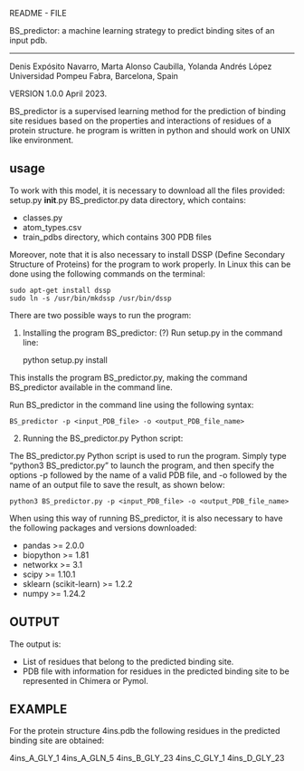 README - FILE

BS_predictor: a machine learning strategy to predict binding sites of an input pdb.

------------------------------------
Denis Expósito Navarro, Marta Alonso Caubilla, Yolanda Andrés López
    Universidad Pompeu Fabra,
    Barcelona, Spain

VERSION 1.0.0  April 2023.

BS_predictor is a supervised learning method for the prediction of binding site 
residues based on the properties and interactions of residues of a protein structure. 
he program is written in python and should work on UNIX like environment.

usage
-----
To work with this model, it is necessary to download all the files provided: 
setup.py
__init__.py
BS_predictor.py
data directory, which contains:
- classes.py
- atom_types.csv
- train_pdbs directory, which contains 300 PDB files


Moreover, note that it is also necessary to install DSSP (Define Secondary 
Structure of Proteins) for the program to work properly. In Linux this can 
be done using the following commands on the terminal:

    sudo apt-get install dssp
    sudo ln -s /usr/bin/mkdssp /usr/bin/dssp

There are two possible ways to run the program:

1. Installing the program BS_predictor: (?)
Run setup.py in the command line:

    python setup.py install

This installs the program BS_predictor.py, making the command BS_predictor
available in the command line.

Run BS_predictor in the command line using the following syntax:

    BS_predictor -p <input_PDB_file> -o <output_PDB_file_name>


2. Running the BS_predictor.py Python script: 

The BS_predictor.py Python script is used to run the program. Simply type 
“python3 BS_predictor.py” to launch the program, and then specify the options 
-p followed by the name of a valid PDB file, and -o followed by the name of 
an output file to save the result, as shown below:

    python3 BS_predictor.py -p <input_PDB_file> -o <output_PDB_file_name>


When using this way of running BS_predictor, it is also necessary to have 
the following packages and versions downloaded:
- pandas >= 2.0.0
- biopython >= 1.81
- networkx >= 3.1
- scipy >= 1.10.1
- sklearn (scikit-learn) >= 1.2.2
- numpy >= 1.24.2

OUTPUT
--------------------
The output is:
- List of residues that belong to the predicted binding site.
- PDB file with information for residues in the predicted binding site to be represented in Chimera or Pymol.

EXAMPLE
--------------------

For the protein structure 4ins.pdb the following residues in the predicted binding site
are obtained:

4ins_A_GLY_1
4ins_A_GLN_5 
4ins_B_GLY_23 
4ins_C_GLY_1 
4ins_D_GLY_23 

